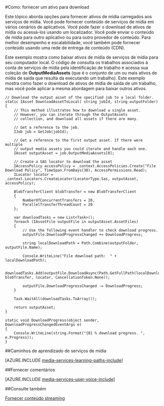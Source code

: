 <properties 
    pageTitle="Baixar ativos de mídia" 
    description="Saiba sobre baixar ativos no seu computador. Exemplos de código escritos em c# e usam o SDK de serviços de mídia para .NET." 
    services="media-services" 
    documentationCenter="" 
    authors="juliako" 
    manager="erikre" 
    editor=""/>

<tags 
    ms.service="media-services" 
    ms.workload="media" 
    ms.tgt_pltfrm="na" 
    ms.devlang="na" 
    ms.topic="article"
    ms.date="09/26/2016"
    ms.author="juliako"/>

#<a name="how-to-deliver-an-asset-by-download"></a>Como: fornecer um ativo para download

Este tópico aborda opções para fornecer ativos de mídia carregados aos serviços de mídia. Você pode fornecer conteúdo de serviços de mídia em vários cenários de aplicativos. Você pode fazer o download de ativos de mídia ou acessá-los usando um localizador. Você pode enviar o conteúdo de mídia para outro aplicativo ou para outro provedor de conteúdo. Para melhor desempenho e escalabilidade, você também pode fornecer conteúdo usando uma rede de entrega de conteúdo (CDN).

Este exemplo mostra como baixar ativos de mídia de serviços de mídia para seu computador local. O código de consulta os trabalhos associados à conta de serviços de mídia pela identificação de trabalho e acessa sua coleção de **OutputMediaAssets** (que é o conjunto de um ou mais ativos de mídia de saída que resulta da executando um trabalho). Este exemplo mostra como fazer o download de ativos de mídia de saída de um trabalho, mas você pode aplicar a mesma abordagem para baixar outros ativos.

    
    // Download the output asset of the specified job to a local folder.
    static IAsset DownloadAssetToLocal( string jobId, string outputFolder)
    {
        // This method illustrates how to download a single asset. 
        // However, you can iterate through the OutputAssets
        // collection, and download all assets if there are many. 
    
        // Get a reference to the job. 
        IJob job = GetJob(jobId);
    
        // Get a reference to the first output asset. If there were multiple 
        // output media assets you could iterate and handle each one.
        IAsset outputAsset = job.OutputMediaAssets[0];
    
        // Create a SAS locator to download the asset
        IAccessPolicy accessPolicy = _context.AccessPolicies.Create("File Download Policy", TimeSpan.FromDays(30), AccessPermissions.Read);
        ILocator locator = _context.Locators.CreateLocator(LocatorType.Sas, outputAsset, accessPolicy);
    
        BlobTransferClient blobTransfer = new BlobTransferClient
        {
            NumberOfConcurrentTransfers = 20,
            ParallelTransferThreadCount = 20
        };
    
        var downloadTasks = new List<Task>();
        foreach (IAssetFile outputFile in outputAsset.AssetFiles)
        {
            // Use the following event handler to check download progress.
            outputFile.DownloadProgressChanged += DownloadProgress;
    
            string localDownloadPath = Path.Combine(outputFolder, outputFile.Name);
    
            Console.WriteLine("File download path:  " + localDownloadPath);
    
            downloadTasks.Add(outputFile.DownloadAsync(Path.GetFullPath(localDownloadPath), blobTransfer, locator, CancellationToken.None));
    
            outputFile.DownloadProgressChanged -= DownloadProgress;
        }
    
        Task.WaitAll(downloadTasks.ToArray());
    
        return outputAsset;
    }
    
    static void DownloadProgress(object sender, DownloadProgressChangedEventArgs e)
    {
        Console.WriteLine(string.Format("{0} % download progress. ", e.Progress));
    }



##<a name="media-services-learning-paths"></a>Caminhos de aprendizado de serviços de mídia

[AZURE.INCLUDE [media-services-learning-paths-include](../../includes/media-services-learning-paths-include.md)]

##<a name="provide-feedback"></a>Fornecer comentários

[AZURE.INCLUDE [media-services-user-voice-include](../../includes/media-services-user-voice-include.md)]

   
##<a name="see-also"></a>Consulte também 

[Fornecer conteúdo streaming](media-services-deliver-streaming-content.md)


